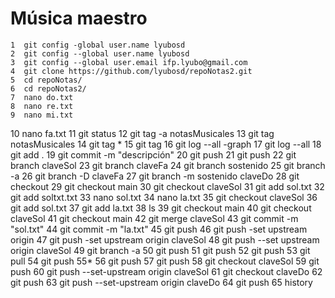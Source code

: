 # Música maestro
    1  git config -global user.name lyubosd
    2  git config --global user.name lyubosd
    3  git config --global user.email ifp.lyubo@gmail.com
    4  git clone https://github.com/lyubosd/repoNotas2.git
    5  cd repoNotas/
    6  cd repoNotas2/
    7  nano do.txt
    8  nano re.txt
    9  nano mi.txt
   10  nano fa.txt
   11  git status
   12  git tag -a notasMusicales
   13  git tag notasMusicales
   14  git tag *
   15  git tag
   16  git log --all -graph
   17  git log --all
   18  git add .
   19  git commit -m "descripción"
   20  git push
   21  git push
   22  git branch claveSol
   23  git branch claveFa
   24  git branch sostenido
   25  git branch -a
   26  git branch -D claveFa
   27  git branch -m sostenido claveDo
   28  git checkout
   29  git checkout main
   30  git checkout claveSol
   31  git add sol.txt
   32  git add soltxt.txt
   33  nano sol.txt
   34  nano la.txt
   35  git checkout claveSol
   36  git add sol.txt
   37  git add la.txt
   38  ls
   39  git checkout main
   40  git checkout claveSol
   41  git checkout main
   42  git merge claveSol
   43  git commit -m "sol.txt"
   44  git commit -m "la.txt"
   45  git push
   46  git push -set upstream origin
   47  git push -set upstream origin claveSol
   48  git push --set upstream origin claveSol
   49  git branch -a
   50  git push
   51  git push
   52  git push
   53  git pull
   54  git push
   55*
   56  git push
   57  git push
   58  git checkout claveSol
   59  git push
   60  git push --set-upstream origin claveSol
   61  git checkout claveDo
   62  git push
   63  git push --set-upstream origin claveDo
   64  git push
   65  history
